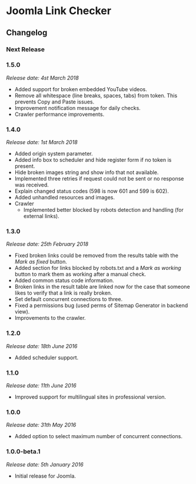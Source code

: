 # Joomla Link Checker

## Changelog

### Next Release

### 1.5.0
*Release date: 4st March 2018*
- Added support for broken embedded YouTube videos.
- Remove all whitespace (line breaks, spaces, tabs) from token. This prevents Copy and Paste issues.
- Improvement notification message for daily checks.
- Crawler performance improvements.

### 1.4.0
*Release date: 1st March 2018*
- Added origin system parameter.
- Added info box to scheduler and hide register form if no token is present.
- Hide broken images string and show info that not available.
- Implemented three retries if request could not be sent or no response was received.
- Explain changed status codes (598 is now 601 and 599 is 602).
- Added unhandled resources and images.
- Crawler
    - Implemented better blocked by robots detection and handling (for external links).

### 1.3.0
*Release date: 25th February 2018*
- Fixed broken links could be removed from the results table with the _Mark as fixed_ button. 
- Added section for links blocked by robots.txt and a _Mark as working_ button to mark them as working after a manual check.
- Added common status code information.
- Broken links in the result table are linked now for the case that someone likes to verify that a link is really broken.
- Set default concurrent connections to three.
- Fixed a permissions bug (used perms of Sitemap Generator in backend view).
- Improvements to the crawler.

### 1.2.0
*Release date: 18th June 2016*
- Added scheduler support.

### 1.1.0
*Release date: 11th June 2016*
- Improved support for multilingual sites in professional version.

### 1.0.0
*Release date: 31th May 2016*
- Added option to select maximum number of concurrent connections.

### 1.0.0-beta.1
*Release date: 5th January 2016*
- Initial release for Joomla.
